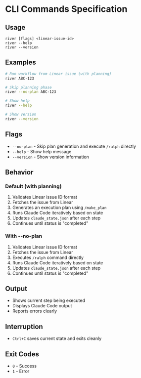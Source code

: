 # CLI Commands Specification

## Usage

```
river [flags] <linear-issue-id>
river --help
river --version
```

## Examples

```bash
# Run workflow from Linear issue (with planning)
river ABC-123

# Skip planning phase
river --no-plan ABC-123

# Show help
river --help

# Show version
river --version
```

## Flags

- `--no-plan` - Skip plan generation and execute `/ralph` directly
- `--help` - Show help message
- `--version` - Show version information

## Behavior

### Default (with planning)
1. Validates Linear issue ID format
2. Fetches the issue from Linear
3. Generates an execution plan using `/make_plan`
4. Runs Claude Code iteratively based on state
5. Updates `claude_state.json` after each step
6. Continues until status is "completed"

### With --no-plan
1. Validates Linear issue ID format
2. Fetches the issue from Linear
3. Executes `/ralph` command directly
4. Runs Claude Code iteratively based on state
5. Updates `claude_state.json` after each step
6. Continues until status is "completed"

## Output

- Shows current step being executed
- Displays Claude Code output
- Reports errors clearly

## Interruption

- `Ctrl+C` saves current state and exits cleanly

## Exit Codes

- `0` - Success
- `1` - Error